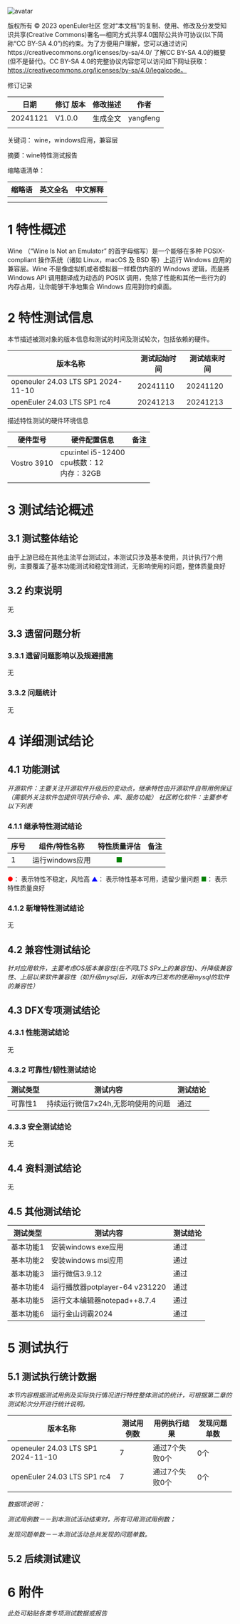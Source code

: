 ![avatar](../../images/openEuler.png)


版权所有 © 2023  openEuler社区
 您对“本文档”的复制、使用、修改及分发受知识共享(Creative Commons)署名—相同方式共享4.0国际公共许可协议(以下简称“CC BY-SA 4.0”)的约束。为了方便用户理解，您可以通过访问https://creativecommons.org/licenses/by-sa/4.0/ 了解CC BY-SA 4.0的概要 (但不是替代)。CC BY-SA 4.0的完整协议内容您可以访问如下网址获取：https://creativecommons.org/licenses/by-sa/4.0/legalcode。

修订记录

| 日期 | 修订   版本 | 修改描述 | 作者 |
| ---- | ----------- | -------- | ---- |
|20241121|V1.0.0|生成全文|yangfeng| 
|      |             |          |      |

关键词： wine，windows应用，兼容层

摘要：wine特性测试报告


缩略语清单：

| 缩略语 | 英文全名 | 中文解释 |
| ------ | -------- | -------- |
|        |          |          |
|        |          |          |

# 1     特性概述

Wine （“Wine Is Not an Emulator” 的首字母缩写）是一个能够在多种 POSIX-compliant 操作系统（诸如 Linux，macOS 及 BSD 等）上运行 Windows 应用的兼容层。Wine 不是像虚拟机或者模拟器一样模仿内部的 Windows 逻辑，而是將 Windows API 调用翻译成为动态的 POSIX 调用，免除了性能和其他一些行为的内存占用，让你能够干净地集合 Windows 应用到你的桌面。

# 2     特性测试信息

本节描述被测对象的版本信息和测试的时间及测试轮次，包括依赖的硬件。

| 版本名称 | 测试起始时间 | 测试结束时间 |
| -------- | ------------ | ------------ |
|openeuler 24.03 LTS SP1 2024-11-10|20241110|20241120|
|openEuler 24.03 LTS SP1 rc4|20241213|20241213|

描述特性测试的硬件环境信息

| 硬件型号 | 硬件配置信息 | 备注 |
| -------- | ------------ | ---- |
|Vostro 3910|cpu:intel i5-12400 <br />cpu核数：12 <br />内存：32GB|      |
|          |              |      |

# 3     测试结论概述

## 3.1   测试整体结论

由于上游已经在其他主流平台测试过，本测试只涉及基本使用，共计执行7个用例，主要覆盖了基本功能测试和稳定性测试，无影响使用的问题，整体质量良好

## 3.2   约束说明

无

## 3.3   遗留问题分析

### 3.3.1 遗留问题影响以及规避措施

无

### 3.3.2 问题统计

无

# 4 详细测试结论

## 4.1 功能测试
*开源软件：主要关注开源软件升级后的变动点，继承特性由开源软件自带用例保证（需额外关注软件包提供可执行命令、库、服务功能）*
*社区孵化软件：主要参考以下列表*

### 4.1.1 继承特性测试结论

| 序号 | 组件/特性名称 | 特性质量评估 | 备注 |
| --- | ----------- | :--------: | --- |
|1|运行windows应用| <font color=green>■</font> |   |

<font color=red>●</font>： 表示特性不稳定，风险高
<font color=blue>▲</font>： 表示特性基本可用，遗留少量问题
<font color=green>■</font>： 表示特性质量良好

### 4.1.2 新增特性测试结论

无

## 4.2 兼容性测试结论

*针对应用软件，主要考虑OS版本兼容性(在不同LTS SPx上的兼容性)、升降级兼容性、上层以来软件兼容性（如升级mysql后，对版本内已发布的使用mysql的软件的兼容性）*

## 4.3 DFX专项测试结论

### 4.3.1 性能测试结论

无

### 4.3.2 可靠性/韧性测试结论

| 测试类型 | 测试内容 | 测试结论 |
| ------- | ------- | -------- |
|可靠性1|持续运行微信7x24h,无影响使用的问题|通过|

### 4.3.3 安全测试结论

无

## 4.4 资料测试结论
无

## 4.5 其他测试结论

| 测试类型 | 测试内容 | 测试结论 |
| ------- | ------- | -------- |
|基本功能1|安装windows exe应用|通过|
|基本功能2|安装windows msi应用|通过|
|基本功能3|运行微信3.9.12|通过|
|基本功能4|运行播放器potplayer-64 v231220|通过|
|基本功能5|运行文本编辑器notepad++8.7.4|通过|
|基本功能6|运行金山词霸2024|通过|

# 5     测试执行

## 5.1   测试执行统计数据

*本节内容根据测试用例及实际执行情况进行特性整体测试的统计，可根据第二章的测试轮次分开进行统计说明。*

| 版本名称 | 测试用例数 | 用例执行结果 | 发现问题单数 |
| -------- | ---------- | ------------ | ------------ |
|openeuler 24.03 LTS SP1 2024-11-10|7|通过7个失败0个|0个|
|openEuler 24.03 LTS SP1 rc4|7|通过7个失败0个|0个|
|          |            |              |              |

*数据项说明：*

*测试用例数－－到本测试活动结束时，所有可用测试用例数；*

*发现问题单数－－本测试活动总共发现的问题单数。*

## 5.2   后续测试建议


# 6     附件

*此处可粘贴各类专项测试数据或报告*

 



 

 